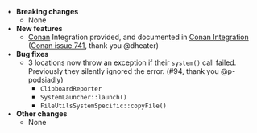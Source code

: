 <!-- See the [v.x.y.z milestone](https://github.com/approvals/ApprovalTests.cpp/milestone/__MILESTONE_NUMBER__?closed=1) for the full list of changes. -->

* **Breaking changes**
    * None
* **New features**
    * [Conan](https://conan.io) Integration provided, and documented in [Conan Integration](/doc/ConanIntegration.md#top) ([Conan issue 741](https://github.com/conan-io/conan-center-index/pull/741), thank you @dheater)
* **Bug fixes**
    * 3 locations now throw an exception if their `system()` call failed. Previously they silently ignored the error. (#94, thank you @p-podsiadly)
        * `ClipboardReporter`
        * `SystemLauncher::launch()`
        * `FileUtilsSystemSpecific::copyFile()`
* **Other changes**
    * None
